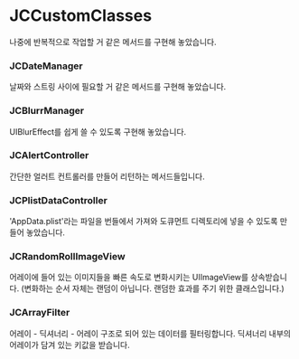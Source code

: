 # JCCustomClasses
나중에 반복적으로 작업할 거 같은 메서드를 구현해 놓았습니다.

### JCDateManager
날짜와 스트링 사이에 필요할 거 같은 메서드를 구현해 놓았습니다.

### JCBlurrManager
UIBlurEffect를 쉽게 쓸 수 있도록 구현해 놓았습니다. 

### JCAlertController
간단한 얼러트 컨트롤러를 만들어 리턴하는 메서드들입니다. 

### JCPlistDataController
'AppData.plist'라는 파일을 번들에서 가져와 도큐먼트 디렉토리에 넣을 수 있도록 만들어 놓았습니다.

### JCRandomRollImageView
어레이에 들어 있는 이미지들을 빠른 속도로 변화시키는 UIImageView를 상속받습니다. (변화하는 순서 자체는 랜덤이 아닙니다. 랜덤한 효과를 주기 위한 클래스입니다.)

### JCArrayFilter
어레이 - 딕셔너리 - 어레이 구조로 되어 있는 데이터를 필터링합니다. 딕셔너리 내부의 어레이가 담겨 있는 키값을 받습니다.